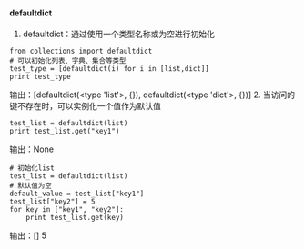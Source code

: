 #### defaultdict
1. defaultdict：通过使用一个类型名称或为空进行初始化
```
from collections import defaultdict
# 可以初始化列表、字典、集合等类型
test_type = [defaultdict(i) for i in [list,dict]]
print test_type
```
输出：[defaultdict(<type 'list'>, {}), defaultdict(<type 'dict'>, {})]
2. 当访问的键不存在时，可以实例化一个值作为默认值
```
test_list = defaultdict(list)
print test_list.get("key1")
```
输出：None


```
# 初始化list
test_list = defaultdict(list)
# 默认值为空
default_value = test_list["key1"]
test_list["key2"] = 5
for key in ["key1", "key2"]:
    print test_list.get(key)
```
输出：[] 5
